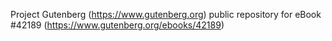 Project Gutenberg (https://www.gutenberg.org) public repository for eBook #42189 (https://www.gutenberg.org/ebooks/42189)

